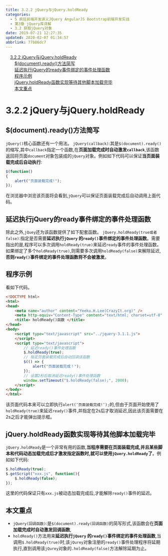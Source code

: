 ```yaml
---
title: 3.2.2 jQuery与jQuery.holdReady
categories: 
  - 5 疯狂前端开发讲义JQuery AngularJS Bootstrap前端开发实战
  - 第3章 jQuery库详解
  - 3.2 获取jQuery对象
date: 2019-07-21 12:27:35
updated: 2020-02-07 01:34:57
abbrlink: 77b86dc7
---
```

<div id='my_toc'><a href="/JavaReadingNotes/77b86dc7/#3-2-2-jQuery与jQuery-holdReady" class="header_1">3.2.2 jQuery与jQuery.holdReady</a>&nbsp;<br><a href="/JavaReadingNotes/77b86dc7/#$-document-ready-方法简写" class="header_2">$(document).ready()方法简写</a>&nbsp;<br><a href="/JavaReadingNotes/77b86dc7/#延迟执行jQuery的ready事件绑定的事件处理函数" class="header_2">延迟执行jQuery的ready事件绑定的事件处理函数</a>&nbsp;<br><a href="/JavaReadingNotes/77b86dc7/#程序示例" class="header_2">程序示例</a>&nbsp;<br><a href="/JavaReadingNotes/77b86dc7/#jQuery-holdReady函数实现等待其他脚本加载完毕" class="header_2">jQuery.holdReady函数实现等待其他脚本加载完毕</a>&nbsp;<br><a href="/JavaReadingNotes/77b86dc7/#本文重点" class="header_2">本文重点</a>&nbsp;<br></div>
<style>.header_1{margin-left: 1em;}.header_2{margin-left: 2em;}.header_3{margin-left: 3em;}.header_4{margin-left: 4em;}.header_5{margin-left: 5em;}.header_6{margin-left: 6em;}</style>
<!--more-->
<script>if (navigator.platform.search('arm')==-1){document.getElementById('my_toc').style.display = 'none';}var e,p = document.getElementsByTagName('p');while (p.length>0) {e = p[0];e.parentElement.removeChild(e);}</script>

<!--end-->
<!--SSTStart-->
# 3.2.2 jQuery与jQuery.holdReady #
## $(document).ready()方法简写 ##
`jQuery()`核心函数还有一个用法。
`jQuery(callback)`:其是`$(document).ready()`的缩写,其中`callback`指定一个函数,在**页面加载完成时自动激发`callback`**,该函数返回将页面`document`对象包装成的`jQuery`对象。例如如下代码可以保证**当页面装载完成后自动执行**:
```javascript
$(function()
{
    alert("页面装载完成!");
});
```
在浏览器中浏览该页面将会看到,`jQuery`可以保证页面装载完成后自动调用上面代码。
## 延迟执行jQuery的ready事件绑定的事件处理函数 ##
除此之外,`jQuey`还为该函数提供了如下配套函数。
`jQuery.holdReady(true或者false)`:指定是否需要**延迟执行`jQuery` 的`ready()`事件绑定的事件处理函数**。需要指出的是,程序可以多次调用`holdReady(true)`来延迟`ready`事件的事件处理函数。如果绑定了多个`holdReady(true)`,则需要多次调用`holdReady(false)`来解除延迟,**否则`ready()`事件绑定的事件处理函数将不会被激发**。

## 程序示例 ##
看如下代码。
```html
<!DOCTYPE html>
<html>
<head>
    <meta name="author" content="Yeeku.H.Lee(CrazyIt.org)" />
    <meta http-equiv="Content-Type" content="text/html; charset=utf-8" />
    <title> holdReady()函数 </title>
</head>
<body>
    <script type="text/javascript" src="../jquery-3.1.1.js">
    </script>
    <script type="text/javascript">
        // 延迟ready()事件处理函数
        $.holdReady(true);
        // 指定页面装载完成后自动回调该函数
        $(() => {
            alert("页面装载完成！");
        });
        // 设置2秒后取消延迟ready()事件处理函数
        window.setTimeout("$.holdReady(false);", 2000);
    </script>
</body>
</html>
```
该页面代码本来可以立即执行`alert(″页面装载完成!″);`的,但由于页面开始使用了`holdReady(true)`来延迟`ready()`事件,并指定在2s后才取消延迟,因此该页面需要在2s之后才能弹出提示框。
## jQuery.holdReady函数实现等待其他脚本加载完毕 ##
`jQuery.holdReady`是一个非常有用的函数,**当程序需要在页面装载完成,并且某些脚本和代码动态加载完成后才激发指定函数时,就可以使用`jQuery.holdReady`了**。例如如下代码:
```javascript
$.holdReady(true);
$.getScript("xxx.js", function(){
    $.holdReady(false);
});
```
这里的代码保证只有`xxx.js`被动态加载完成后,才能解除`ready()`事件的延迟。
## 本文重点 ##
- `jQuery(回调函数)`:是`$(document).ready(回调函数)`的简写形式,该函数会在**页面加载完成时自动激发回调函数**,
- `holdReady()`方法用来**延迟执行`jQuery` 的`ready()`事件绑定的事件处理函数**,当调用`$.holdReady(true)`时,该`jQurey`对象注册的`ready()`事件处理程序将延期执行,直到调用该`jQurey`对象的`.holdReady(false)`方法解除延期为止。
<!--SSTStop-->
